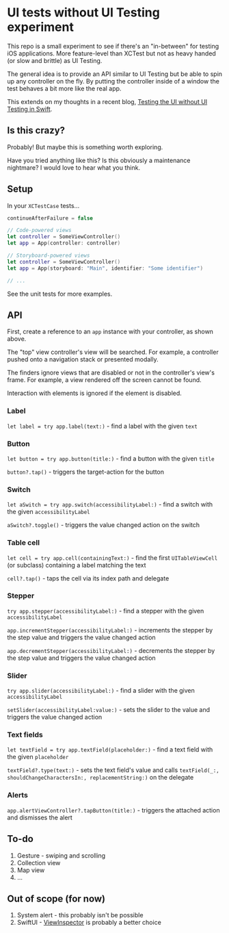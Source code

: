 # UI tests without UI Testing experiment

This repo is a small experiment to see if there's an "in-between" for testing iOS applications. More feature-level than XCTest but not as heavy handed (or slow and brittle) as UI Testing.

The general idea is to provide an API similar to UI Testing but be able to spin up any controller on the fly. By putting the controller inside of a window the test behaves a bit more like the real app.

This extends on my thoughts in a recent blog, [Testing the UI without UI Testing in Swift](https://masilotti.com/testing-ui-without-ui-testing/).

## Is this crazy?

Probably! But maybe this is something worth exploring.

Have you tried anything like this? Is this obviously a maintenance nightmare? I would love to hear what you think.

## Setup

In your `XCTestCase` tests...

```swift
continueAfterFailure = false

// Code-powered views
let controller = SomeViewController()
let app = App(controller: controller)

// Storyboard-powered views
let controller = SomeViewController()
let app = App(storyboard: "Main", identifier: "Some identifier")

// ...
```

See the unit tests for more examples.

## API

First, create a reference to an `app` instance with your controller, as shown above.

The "top" view controller's view will be searched. For example, a controller pushed onto a navigation stack or presented modally.

The finders ignore views that are disabled or not in the controller's view's frame. For example, a view rendered off the screen cannot be found.

Interaction with elements is ignored if the element is disabled.

### Label

`let label = try app.label(text:)` - find a label with the given `text`

### Button

 `let button = try app.button(title:)` - find a button with the given `title`
 
 `button?.tap()` - triggers the target-action for the button

### Switch

`let aSwitch = try app.switch(accessibilityLabel:)` - find a switch with the given `accessibilityLabel`

`aSwitch?.toggle()` - triggers the value changed action on the switch

### Table cell

`let cell = try app.cell(containingText:)` - find the first `UITableViewCell` (or subclass) containing a label matching the text

`cell?.tap()` - taps the cell via its index path and delegate

### Stepper

`try app.stepper(accessibilityLabel:)` - find a stepper with the given `accessibilityLabel`

 `app.incrementStepper(accessibilityLabel:)` - increments the stepper by the step value and triggers the value changed action
 
 `app.decrementStepper(accessibilityLabel:)` - decrements the stepper by the step value and triggers the value changed action

### Slider

`try app.slider(accessibilityLabel:)` - find a slider with the given `accessibilityLabel`

`setSlider(accessibilityLabel:value:)` - sets the slider to the value and triggers the value changed action

### Text fields

`let textField = try app.textField(placeholder:)` - find a text field with the given `placeholder`

 `textField?.type(text:)` - sets the text field's value and calls `textField(_:, shouldChangeCharactersIn:, replacementString:)` on the delegate

### Alerts

`app.alertViewController?.tapButton(title:)` - triggers the attached action and dismisses the alert

## To-do

1. Gesture - swiping and scrolling
1. Collection view
1. Map view
1. ...

## Out of scope (for now)

1. System alert - this probably isn't be possible
1. SwiftUI - [ViewInspector](https://github.com/nalexn/ViewInspector) is probably a better choice
